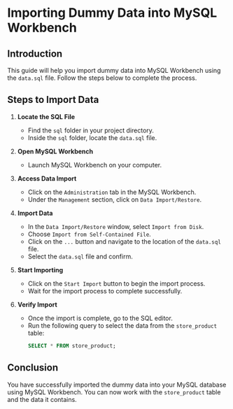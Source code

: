 # Importing Dummy Data into MySQL Workbench

## Introduction

This guide will help you import dummy data into MySQL Workbench using the `data.sql` file. Follow the steps below to complete the process.

## Steps to Import Data

1. **Locate the SQL File**
   - Find the `sql` folder in your project directory.
   - Inside the `sql` folder, locate the `data.sql` file.

2. **Open MySQL Workbench**
   - Launch MySQL Workbench on your computer.

3. **Access Data Import**
   - Click on the `Administration` tab in the MySQL Workbench.
   - Under the `Management` section, click on `Data Import/Restore`.

4. **Import Data**
   - In the `Data Import/Restore` window, select `Import from Disk`.
   - Choose `Import from Self-Contained File`.
   - Click on the `...` button and navigate to the location of the `data.sql` file.
   - Select the `data.sql` file and confirm.

5. **Start Importing**
   - Click on the `Start Import` button to begin the import process.
   - Wait for the import process to complete successfully.

6. **Verify Import**
   - Once the import is complete, go to the SQL editor.
   - Run the following query to select the data from the `store_product` table:
     ```sql
     SELECT * FROM store_product;
     ```

## Conclusion

You have successfully imported the dummy data into your MySQL database using MySQL Workbench. You can now work with the `store_product` table and the data it contains.
